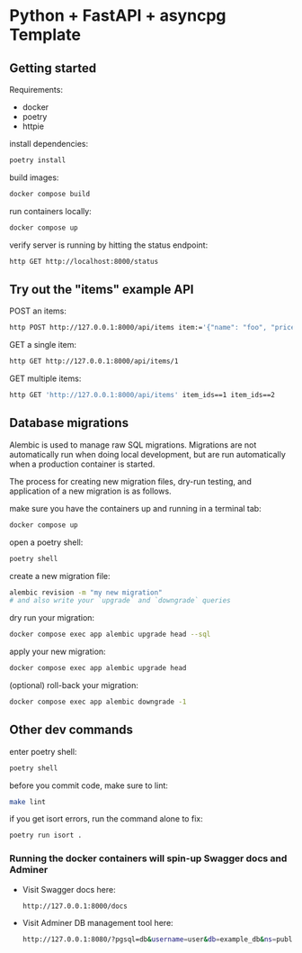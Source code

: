 # Python + FastAPI + asyncpg Template

## Getting started

Requirements:
- docker
- poetry
- httpie

install dependencies:

```sh
poetry install
```

build images:

```sh
docker compose build
```

run containers locally:

```sh
docker compose up
```

verify server is running by hitting the status endpoint:

```sh
http GET http://localhost:8000/status
```

## Try out the "items" example API

POST an items:

```sh
http POST http://127.0.0.1:8000/api/items item:='{"name": "foo", "price": 3.14}'
```

GET a single item:

```sh
http GET http://127.0.0.1:8000/api/items/1
```

GET multiple items:

```sh
http GET 'http://127.0.0.1:8000/api/items' item_ids==1 item_ids==2
```

## Database migrations

Alembic is used to manage raw SQL migrations. Migrations are not automatically
run when doing local development, but are run automatically when a production
container is started.

The process for creating new migration files, dry-run testing, and application
of a new migration is as follows.

make sure you have the containers up and running in a terminal tab:
```sh
docker compose up
```

open a poetry shell:

```sh
poetry shell
```

create a new migration file:

```sh
alembic revision -m "my new migration"
# and also write your `upgrade` and `downgrade` queries
```

dry run your migration:
```sh
docker compose exec app alembic upgrade head --sql
```

apply your new migration:
```sh
docker compose exec app alembic upgrade head
```

(optional) roll-back your migration:
```sh
docker compose exec app alembic downgrade -1
```

## Other dev commands

enter poetry shell:

```sh
poetry shell
```

before you commit code, make sure to lint:

```sh
make lint
```

if you get isort errors, run the command alone to fix:

```sh
poetry run isort .
```

### Running the docker containers will spin-up Swagger docs and Adminer

- Visit Swagger docs here:

    ```sh
    http://127.0.0.1:8000/docs
    ```

- Visit Adminer DB management tool here:

    ```sh
    http://127.0.0.1:8080/?pgsql=db&username=user&db=example_db&ns=public
    ```
